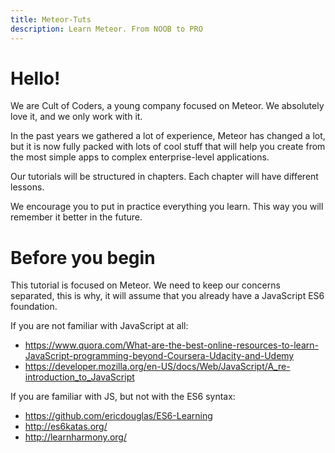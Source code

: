 ```yaml
---
title: Meteor-Tuts
description: Learn Meteor. From NOOB to PRO
---
```


<h1>Hello!</h1>

We are Cult of Coders, a young company focused on Meteor. We absolutely love it, and we only work with it.

In the past years we gathered a lot of experience, Meteor has changed a lot, but it is now fully packed with lots
of cool stuff that will help you create from the most simple apps to complex enterprise-level applications.

Our tutorials will be structured in chapters. Each chapter will have different lessons.

We encourage you to put in practice everything you learn. This way you will remember it better in the future.

<h1>Before you begin</h1>

This tutorial is focused on Meteor. We need to keep our concerns separated, this is why, it will assume that you already have
a JavaScript ES6 foundation.

If you are not familiar with JavaScript at all:
- https://www.quora.com/What-are-the-best-online-resources-to-learn-JavaScript-programming-beyond-Coursera-Udacity-and-Udemy
- https://developer.mozilla.org/en-US/docs/Web/JavaScript/A_re-introduction_to_JavaScript

If you are familiar with JS, but not with the ES6 syntax:
- https://github.com/ericdouglas/ES6-Learning
- http://es6katas.org/
- http://learnharmony.org/
